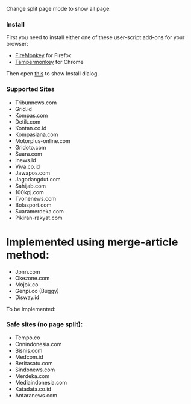 Change split page mode to show all page.

### Install

First you need to install either one of these user-script add-ons for your browser:

- [FireMonkey](https://addons.mozilla.org/en-US/firefox/addon/firemonkey) for Firefox
- [Tampermonkey](https://chromewebstore.google.com/detail/tampermonkey/dhdgffkkebhmkfjojejmpbldmpobfkfo) for Chrome

Then open [this](https://raw.githubusercontent.com/gvoze32/antisplitpage/master/antisplitpage.user.js) to show Install dialog.

### Supported Sites

- Tribunnews.com
- Grid.id
- Kompas.com
- Detik.com
- Kontan.co.id
- Kompasiana.com
- Motorplus-online.com
- Gridoto.com
- Suara.com
- Inews.id
- Viva.co.id
- Jawapos.com
- Jagodangdut.com
- Sahijab.com
- 100kpj.com
- Tvonenews.com
- Bolasport.com
- Suaramerdeka.com
- Pikiran-rakyat.com

# Implemented using merge-article method:

- Jpnn.com
- Okezone.com
- Mojok.co
- Genpi.co (Buggy)
- Disway.id

To be implemented:

### Safe sites (no page split):

- Tempo.co
- Cnnindonesia.com
- Bisnis.com
- Medcom.id
- Beritasatu.com
- Sindonews.com
- Merdeka.com
- Mediaindonesia.com
- Katadata.co.id
- Antaranews.com
